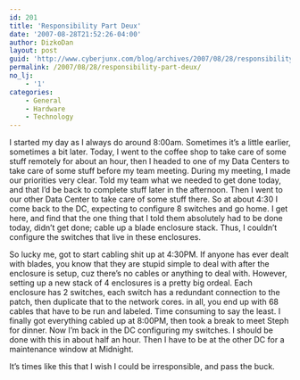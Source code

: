 ```yaml
---
id: 201
title: 'Responsibility Part Deux'
date: '2007-08-28T21:52:26-04:00'
author: DizkoDan
layout: post
guid: 'http://www.cyberjunx.com/blog/archives/2007/08/28/responsibility-part-deux/'
permalink: /2007/08/28/responsibility-part-deux/
no_lj:
    - '1'
categories:
    - General
    - Hardware
    - Technology
---
```


I started my day as I always do around 8:00am. Sometimes it’s a little earlier, sometimes a bit later. Today, I went to the coffee shop to take care of some stuff remotely for about an hour, then I headed to one of my Data Centers to take care of some stuff before my team meeting. During my meeting, I made our priorities very clear. Told my team what we needed to get done today, and that I’d be back to complete stuff later in the afternoon. Then I went to our other Data Center to take care of some stuff there. So at about 4:30 I come back to the DC, expecting to configure 8 switches and go home. I get here, and find that the one thing that I told them absolutely had to be done today, didn’t get done; cable up a blade enclosure stack. Thus, I couldn’t configure the switches that live in these enclosures.

So lucky me, got to start cabling shit up at 4:30PM. If anyone has ever dealt with blades, you know that they are stupid simple to deal with after the enclosure is setup, cuz there’s no cables or anything to deal with. However, setting up a new stack of 4 enclosures is a pretty big ordeal. Each enclosure has 2 switches, each switch has a redundant connection to the patch, then duplicate that to the network cores. in all, you end up with 68 cables that have to be run and labeled. Time consuming to say the least. I finally got everything cabled up at 8:00PM, then took a break to meet Steph for dinner. Now I’m back in the DC configuring my switches. I should be done with this in about half an hour. Then I have to be at the other DC for a maintenance window at Midnight.

It’s times like this that I wish I could be irresponsible, and pass the buck.